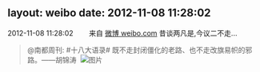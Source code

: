 layout: weibo
date: 2012-11-08 11:28:02
---
<meta name="referrer" content="no-referrer" />

2012-11-08 11:28:02  &nbsp;&nbsp;&nbsp;&nbsp;&nbsp;&nbsp; 来自 <a href="http://weibo.com/" rel="nofollow">微博 weibo.com</a>
昔谈两凡是,今议二不走...
>  @南都周刊: #十八大语录# 既不走封闭僵化的老路、也不走改旗易帜的邪路。——胡锦涛 ​​​
>  ![图片](https://ww2.sinaimg.cn/large/61d7cd94gw1dyngtnsir5j.jpg)
